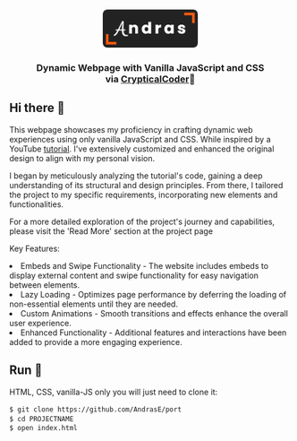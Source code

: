 <br>
<p align="center">
  <a href="https://andrasegyed.netlify.app/" target="_blank" rel="noopener noreferrer">
  <img src="https://github.com/AndrasE/raw-readme/blob/main/port-readme-img.png?raw=true" width="170px">
  </a>
</p>

<h3 align="center">
Dynamic Webpage with Vanilla JavaScript and CSS 
<br>
via <a href="https://www.youtube.com/@CrypticalCoder" target="_blank" rel="noopener noreferrer">CrypticalCoder</a>💯
</h3>

## Hi there 👋

<p>This webpage showcases my proficiency in crafting dynamic web experiences using only vanilla JavaScript and CSS. While inspired by a YouTube <a href=https://youtu.be/zJE-ze4TfXc target="_blank" rel="noopener noreferrer">tutorial</a>. I've extensively customized and enhanced the original design to align with my personal vision.</p>

<p>I began by meticulously analyzing the tutorial's code, gaining a deep understanding of its structural and design principles. From there, I tailored the project to my specific requirements, incorporating new elements and functionalities. </p>

<p>For a more detailed exploration of the project's journey and capabilities, please visit the 'Read More' section at the project page</p>

<p> Key Features: 
<li>Embeds and Swipe Functionality - The website includes embeds to display external content and swipe functionality for easy navigation between elements.</li> 
<li>Lazy Loading - Optimizes page performance by deferring the loading of non-essential elements until they are needed. </li> 
<li>Custom Animations - Smooth transitions and effects enhance the overall user experience.</li> <li> Enhanced Functionality - Additional features and interactions have been added to provide a more engaging experience. </li> 
</p>

## Run 🚀

HTML, CSS, vanilla-JS only you will just need to clone it:

```sh
$ git clone https://github.com/AndrasE/port
$ cd PROJECTNAME
$ open index.html
```
